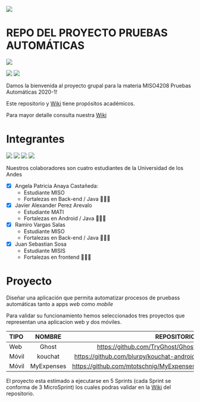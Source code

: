![](https://raw.github.com/jssosa10/miso4208/master/src/common/images/logo-uniandes.png)
# REPO DEL PROYECTO PRUEBAS AUTOMÁTICAS

![](https://img.shields.io/badge/Sprints%20planeados-5-blue)

![](https://img.shields.io/badge/Sprint%20actual-1-green)
![](https://img.shields.io/badge/MicroSprint-1%20de%203-green)


Damos la bienvenida al proyecto grupal para la materia MISO4208 Pruebas Automáticas 2020-1!

Este repositorio y [Wiki](https://github.com/jssosa10/miso4208/wiki) tiene propósitos académicos.

Para mayor detalle consulta nuestra [Wiki](https://github.com/jssosa10/miso4208/wiki)

# Integrantes
![](https://raw.github.com/jssosa10/miso4208/master/src/common/images/angela-bio.jpg)
![](https://raw.github.com/jssosa10/miso4208/master/src/common/images/javier-bio.jpg)
![](https://raw.github.com/jssosa10/miso4208/master/src/common/images/ramiro-bio.jpg)
![](https://raw.github.com/jssosa10/miso4208/master/src/common/images/juan-bio.jpg)

Nuestros colaboradores son cuatro estudiantes de la Universidad de los Andes
- [x] Angela Patricia Anaya Castañeda:
    - Estudiante MISO
    - Fortalezas en Back-end / Java 👩🏻‍💻
- [x] Javier Alexander Perez Arevalo
    - Estudiante MATI
    - Fortalezas en Android / Java 👨🏻‍💻
- [x] Ramiro Vargas Salas
    - Estudiante MISO
    - Fortalezas en Back-end / Java 👨🏻‍💻
- [x] Juan Sebastian Sosa
    - Estudiante MISIS
    - Fortalezas en frontend 👨🏻‍💻

# Proyecto
Diseñar una aplicación que permita automatizar procesos de pruebass automáticas tanto a apps *web* como *mobile*

Para validar su funcionamiento hemos seleccionados tres proyectos que representan una aplicacion web y dos móviles.

| TIPO | NOMBRE| REPOSITORIO |
| :------------ |:---------------:| -----:|
| Web | Ghost	| https://github.com/TryGhost/Ghost |
| Móvil | kouchat |	https://github.com/blurpy/kouchat-android |
| Móvil | MyExpenses | https://github.com/mtotschnig/MyExpenses |

El proyecto esta estimado a ejecutarse en 5 Sprints (cada Sprint se conforma de 3 MicroSprint) los cuales podras validar en la [Wiki](https://github.com/jssosa10/miso4208/wiki) del repositorio.

